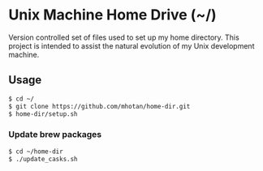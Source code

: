 # Unix Machine Home Drive (~/)

Version controlled set of files used to set up my home directory.  This project is intended to assist the natural evolution of my Unix development machine.

## Usage

```sh
$ cd ~/
$ git clone https://github.com/mhotan/home-dir.git
$ home-dir/setup.sh
```

### Update brew packages

```sh
$ cd ~/home-dir
$ ./update_casks.sh
```
